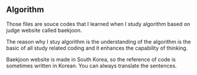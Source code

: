 ## Algorithm

Those files are souce codes that I learned when I study algorithm based on judge website called baekjoon.

The reason why I stuy algorithm is the understanding of the algorithm is the basic of all study related coding and it enhances the capability of thinking. 


 Baekjoon website is made in South Korea, so the reference of code is sometimes written in Korean. You can always translate the sentences.  
